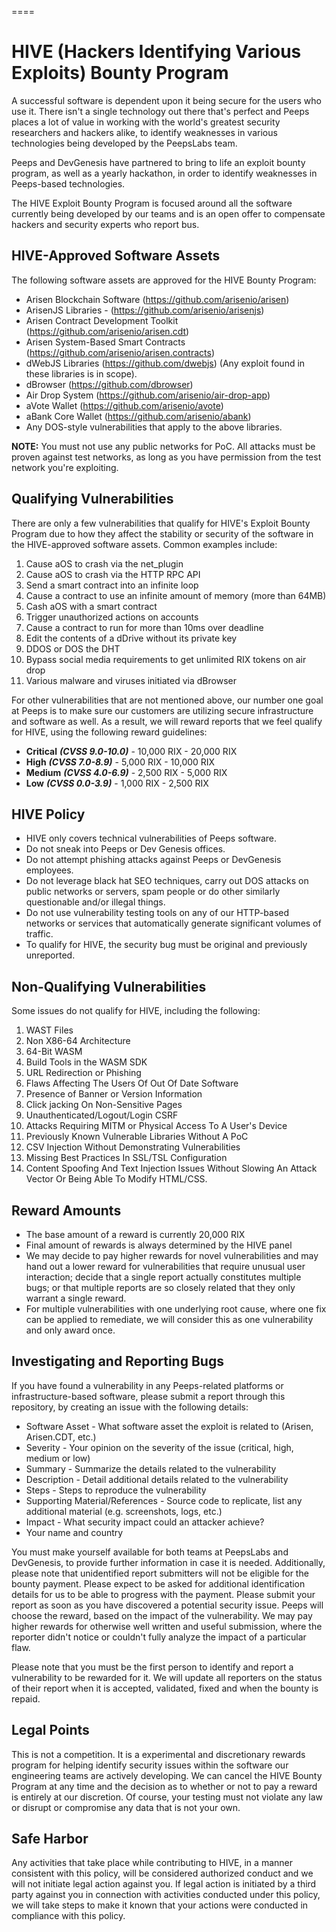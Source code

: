 ====

# HIVE (Hackers Identifying Various Exploits) Bounty Program
A successful software is dependent upon it being secure for the users who use it. There isn't a single technology out there that's perfect and Peeps places a lot of value in working with the world's greatest security researchers and hackers alike, to identify weaknesses in various technologies being developed by the PeepsLabs team. 

Peeps and DevGenesis have partnered to bring to life an exploit bounty program, as well as a yearly hackathon, in order to identify weaknesses in Peeps-based technologies.

The HIVE Exploit Bounty Program is focused around all the software currently being developed by our teams and is an open offer to compensate hackers and security experts who report bus.

## HIVE-Approved Software Assets 
The following software assets are approved for the HIVE Bounty Program:
- Arisen Blockchain Software (https://github.com/arisenio/arisen)
- ArisenJS Libraries - (https://github.com/arisenio/arisenjs)
- Arisen Contract Development Toolkit (https://github.com/arisenio/arisen.cdt)
- Arisen System-Based Smart Contracts (https://github.com/arisenio/arisen.contracts)
- dWebJS Libraries (https://github.com/dwebjs) (Any exploit found in these libraries is in scope).
- dBrowser (https://github.com/dbrowser)
- Air Drop System (https://github.com/arisenio/air-drop-app)
- aVote Wallet (https://github.com/arisenio/avote)
- aBank Core Wallet (https://github.com/arisenio/abank)
- Any DOS-style vulnerabilities that apply to the above libraries.

**NOTE:** You must not use any public networks for PoC. All attacks must be proven against test networks, as long as you have permission from the test network you're exploiting. 

## Qualifying Vulnerabilities
There are only a few vulnerabilities that qualify for HIVE's Exploit Bounty Program due to how they affect the stability or security of the software in the HIVE-approved software assets. Common examples include:

1. Cause aOS to crash via the net_plugin
2. Cause aOS to crash via the HTTP RPC API
3. Send a smart contract into an infinite loop
4. Cause a contract to use an infinite amount of memory (more than 64MB)
5. Cash aOS with a smart contract
6. Trigger unauthorized actions on accounts
7. Cause a contract to run for more than 10ms over deadline
8. Edit the contents of a dDrive without its private key 
9. DDOS or DOS the DHT
10. Bypass social media requirements to get unlimited RIX tokens on air drop
11. Various malware and viruses initiated via dBrowser

For other vulnerabilities that are not mentioned above, our number one goal at Peeps is to make sure our customers are utilizing secure infrastructure and software as well. As a result, we will reward reports that we feel qualify for HIVE, using the following reward guidelines:

- **Critical** ***(CVSS 9.0-10.0)*** - 10,000 RIX - 20,000 RIX
- **High** ***(CVSS 7.0-8.9)*** - 5,000 RIX - 10,000 RIX
- **Medium** ***(CVSS 4.0-6.9)*** - 2,500 RIX - 5,000 RIX
- **Low** ***(CVSS 0.0-3.9)*** - 1,000 RIX - 2,500 RIX

## HIVE Policy
- HIVE only covers technical vulnerabilities of Peeps software.
- Do not sneak into Peeps or Dev Genesis offices.
- Do not attempt phishing attacks against Peeps or DevGenesis employees.
- Do not leverage black hat SEO techniques, carry out DOS attacks on public networks or servers, spam people or do other similarly questionable and/or illegal things.
- Do not use vulnerability testing tools on any of our HTTP-based networks or services that automatically generate significant volumes of traffic.
- To qualify for HIVE, the security bug must be original and previously unreported.

## Non-Qualifying Vulnerabilities
Some issues do not qualify for HIVE, including the following:
1. WAST Files
2. Non X86-64 Architecture
3. 64-Bit WASM
4. Build Tools in the WASM SDK
5. URL Redirection or Phishing
6. Flaws Affecting The Users Of Out Of Date Software
7. Presence of Banner or Version Information
8. Click jacking On Non-Sensitive Pages
9. Unauthenticated/Logout/Login CSRF
10. Attacks Requiring MITM or Physical Access To A User's Device
11. Previously Known Vulnerable Libraries Without A PoC
12. CSV Injection Without Demonstrating Vulnerabilities
13. Missing Best Practices In SSL/TSL Configuration
14. Content Spoofing And Text Injection Issues Without Slowing An Attack Vector Or Being Able To Modify HTML/CSS.

## Reward Amounts 
- The base amount of a reward is currently 20,000 RIX
- Final amount of rewards is always determined by the HIVE panel
- We may decide to pay higher rewards for novel vulnerabilities and may hand out a lower reward for vulnerabilities that require unusual user interaction; decide that a single report actually constitutes multiple bugs; or that multiple reports are so closely related that they only warrant a single reward.
- For multiple vulnerabilities with one underlying root cause, where one fix can be applied to remediate, we will consider this as one vulnerability and only award once.

## Investigating and Reporting Bugs
If you have found a vulnerability in any Peeps-related platforms or infrastructure-based software, please submit a report through this repository, by creating an issue with the following details:
- Software Asset - What software asset the exploit is related to (Arisen, Arisen.CDT, etc.)
- Severity - Your opinion on the severity of the issue (critical, high, medium or low)
- Summary - Summarize the details related to the vulnerability
- Description - Detail additional details related to the vulnerability
- Steps - Steps to reproduce the vulnerability
- Supporting Material/References - Source code to replicate, list any additional material (e.g. screenshots, logs, etc.)
- Impact - What security impact could an attacker achieve?
- Your name and country

You must make yourself available for both teams at PeepsLabs and DevGenesis, to provide further information in case it is needed. Additionally, please note that unidentified report submitters will not be eligible for the bounty payment. Please expect to be asked for additional identification details for us to be able to progress with the payment. Please submit your report as soon as you have discovered a potential security issue. Peeps will choose the reward, based on the impact of the vulnerability. We may pay higher rewards for otherwise well written and useful submission, where the reporter didn't notice or couldn't fully analyze the impact of a particular flaw.

Please note that you must be the first person to identify and report a vulnerability to be rewarded for it. We will update all reporters on the status of their report when it is accepted, validated, fixed and when the bounty is repaid.

## Legal Points
This is not a competition. It is a experimental and discretionary rewards program for helping identify security issues within the software our engineering teams are actively developing. We can cancel the HIVE Bounty Program at any time and the decision as to whether or not to pay a reward is entirely at our discretion. Of course, your testing must not violate any law or disrupt or compromise any data that is not your own.

## Safe Harbor
Any activities that take place while contributing to HIVE, in a manner consistent with this policy, will be considered authorized conduct and we will not initiate legal action against you. If legal action is initiated by a third party against you in connection with activities conducted under this policy, we will take steps to make it known that your actions were conducted in compliance with this policy.